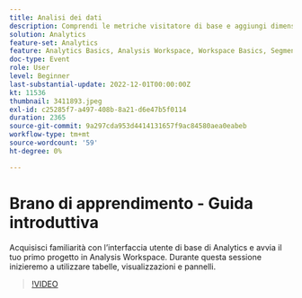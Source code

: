 ```yaml
---
title: Analisi dei dati
description: Comprendi le metriche visitatore di base e aggiungi dimensioni e metriche. Durante questa sessione inizieremo a utilizzare intervalli di date, confronti e applicazione di segmenti.
solution: Analytics
feature-set: Analytics
feature: Analytics Basics, Analysis Workspace, Workspace Basics, Segmentation, Metrics
doc-type: Event
role: User
level: Beginner
last-substantial-update: 2022-12-01T00:00:00Z
kt: 11536
thumbnail: 3411893.jpeg
exl-id: c25285f7-a497-408b-8a21-d6e47b5f0114
duration: 2365
source-git-commit: 9a297cda953d4414131657f9ac84580aea0eabeb
workflow-type: tm+mt
source-wordcount: '59'
ht-degree: 0%

---
```


# Brano di apprendimento - Guida introduttiva

Acquisisci familiarità con l’interfaccia utente di base di Analytics e avvia il tuo primo progetto in Analysis Workspace. Durante questa sessione inizieremo a utilizzare tabelle, visualizzazioni e pannelli.

>[!VIDEO](https://video.tv.adobe.com/v/3411893/?quality=12&learn=on)

